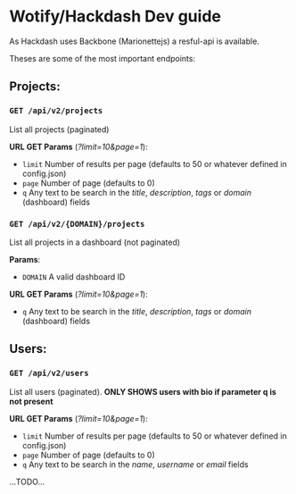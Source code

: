 Wotify/Hackdash Dev guide
=========================

As Hackdash uses Backbone (Marionettejs) a resful-api is available.

Theses are some of the most important endpoints:

Projects:
---------

### `GET /api/v2/projects`

List all projects (paginated)

**URL GET Params** (*?limit=10&page=1*):

- `limit` Number of results per page (defaults to 50 or whatever defined in config.json)
- `page` Number of page (defaults to 0)
- `q` Any text to be search in the *title*, *description*, *tags* or *domain* (dashboard) fields

### `GET /api/v2/{DOMAIN}/projects`

List all projects in a dashboard (not paginated)

**Params**:

- `DOMAIN` A valid dashboard ID

**URL GET Params** (*?limit=10&page=1*):

- `q` Any text to be search in the *title*, *description*, *tags* or *domain* (dashboard) fields

Users:
------

### `GET /api/v2/users`

List all users (paginated). **ONLY SHOWS users with bio if parameter q is not present**

**URL GET Params** (*?limit=10&page=1*):
- `limit` Number of results per page (defaults to 50 or whatever defined in config.json)
- `page` Number of page (defaults to 0)
- `q` Any text to be search in the *name*, *username* or *email* fields

...TODO...
